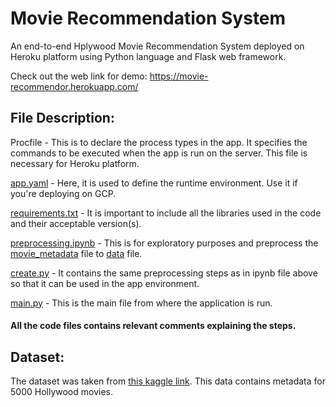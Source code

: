 # Movie Recommendation System

An end-to-end Hplywood Movie Recommendation System deployed on Heroku platform using Python language and Flask web framework.

Check out the web link for demo: https://movie-recommendor.herokuapp.com/

## File Description:

Procfile - This is to declare the process types in the app. It specifies the commands to be executed when the app is run on the server. This file is necessary for Heroku platform.

[app.yaml](app.yaml) - Here, it is used to define the runtime environment. Use it if you're deploying on GCP.

[requirements.txt](requirements.txt) - It is important to include all the libraries used in the code and their acceptable version(s). 

[preprocessing.ipynb](preprocessing.ipynb) - This is for exploratory purposes and preprocess the [movie_metadata](movie_metadata.csv) file to [data](data.csv) file.

[create.py](create.py) - It contains the same preprocessing steps as in ipynb file above so that it can be used in the app environment.

[main.py](main.py) - This is the main file from where the application is run.

#### All the code files contains relevant comments explaining the steps.

## Dataset:

The dataset was taken from [this kaggle link](https://www.kaggle.com/carolzhangdc/imdb-5000-movie-dataset). This data contains metadata for 5000 Hollywood movies. 



